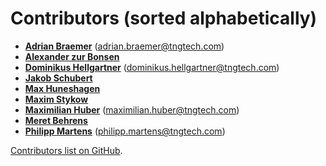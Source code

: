 <!--
SPDX-FileCopyrightText: Meta Platforms, Inc. and its affiliates
SPDX-FileCopyrightText: TNG Technology Consulting GmbH <https://www.tngtech.com>

SPDX-License-Identifier: CC0-1.0
-->

# Contributors (sorted alphabetically)

- **[Adrian Braemer](https://github.com/abraemer)** (<adrian.braemer@tngtech.com>)
- **[Alexander zur Bonsen](https://github.com/alexzurbonsen)**
- **[Dominikus Hellgartner](https://github.com/Hellgartner)** (<dominikus.hellgartner@tngtech.com>)
- **[Jakob Schubert](https://github.com/JakobSchubert)**
- **[Max Huneshagen](https://github.com/MaxHun)**
- **[Maxim Stykow](https://github.com/mstykow)**
- **[Maximilian Huber](https://github.com/maxhbr)** (<maximilian.huber@tngtech.com>)
- **[Meret Behrens](https://github.com/meretp)**
- **[Philipp Martens](https://github.com/PhilippMa)** (<philipp.martens@tngtech.com>)

[Contributors list on GitHub](https://github.com/opossum-tool/OpossumUI/contributors).